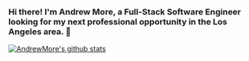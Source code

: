 ### Hi there! I'm Andrew More, a Full-Stack Software Engineer looking for my next professional opportunity in the Los Angeles area. 👋

<!--
**AndrewMore/AndrewMore** is a ✨ _special_ ✨ repository because its `README.md` (this file) appears on your GitHub profile.

Here are some ideas to get you started:

- 🔭 I’m currently working on ...
- 🌱 I’m currently learning ...
- 👯 I’m looking to collaborate on ...
- 🤔 I’m looking for help with ...
- 💬 Ask me about ...
- 📫 How to reach me: ...
- 😄 Pronouns: ...
- ⚡ Fun fact: ...
-->
[![AndrewMore's github stats](https://github-readme-stats.vercel.app/api?username=AndrewMore&count_private=true&include_all_commits=true&show_icons=true&theme=dracula)](https://github.com/anuraghazra/github-readme-stats)
